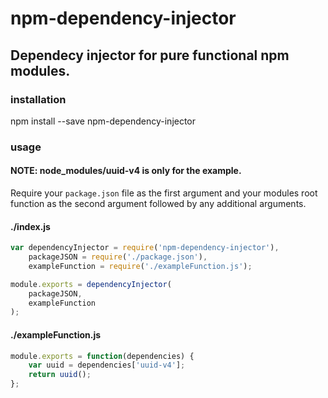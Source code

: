 # npm-dependency-injector
## Dependecy injector for pure functional npm modules.
### installation
npm install --save npm-dependency-injector
### usage
#### NOTE: node_modules/uuid-v4 is only for the example.
Require your ```package.json``` file as the first
argument and your modules root function as the second argument followed
by any additional arguments.
#### ./index.js
```javascript
var dependencyInjector = require('npm-dependency-injector'),
    packageJSON = require('./package.json'),
    exampleFunction = require('./exampleFunction.js');

module.exports = dependencyInjector(
    packageJSON,
    exampleFunction
);
```
#### ./exampleFunction.js
```javascript
module.exports = function(dependencies) {
    var uuid = dependencies['uuid-v4'];
    return uuid();
};
```
